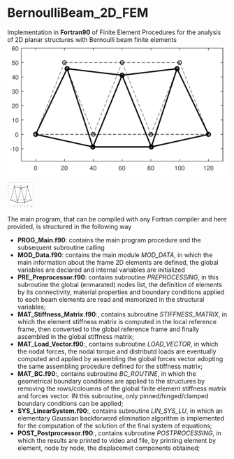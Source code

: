 # BernoulliBeam_2D_FEM
Implementation in **Fortran90** of Finite Element Procedures for the analysis of 2D planar structures with Bernoulli beam finite elements
![alt text](https://github.com/PieroChiaia/BernoulliBeam_2D_FEM/blob/main/Examples/DeformedStructure.png)

<img src="https://github.com/PieroChiaia/BernoulliBeam_2D_FEM/blob/main/Examples/DeformedStructure.png" width="60" height="60">

The main program, that can be compiled with any Fortran compiler and here provided, is structured in the following way
- **PROG_Main.f90**: contains the main program procedure and the subsequent subroutine calling
- **MOD_Data.f90**: contains the main module _MOD_DATA_, in which the main information about the frame 2D elements are defined, the global variables are declared and internal variables are initialized
- **PRE_Preprocessor.f90**: contains subroutine _PREPROCESSING_, in this subroutine the global (enmarated) nodes list, the definition of elements by its connectivity, material properties and boundary conditions applied to each beam elements are read and memorized in the structural variables;
- **MAT_Stiffness_Matrix.f90**:, contains subroutine _STIFFNESS_MATRIX_, in which the element stiffness matrix is computed in the local reference frame, then converted to the global reference frame and finally assembled in the global stiffness matrix;
- **MAT_Load_Vector.f90**:, contains subroutine _LOAD_VECTOR_, in which the nodal forces, the nodal torque and distributd loads are eventually computed and applied by assembling the global forces vector adopting the same assembling procedure defined for the stiffness matrix;
- **MAT_BC.f90**:, contains subroutine _BC_ROUTINE_, in which the geometrical boundary conditions are applied to the structures by removing the rows/coloumns of the global finite element stiffness matrix and forces vector. IN this subroutine, only pinned/hinged/clamped boundary conditions can be applied;
- **SYS_LinearSystem.f90**:, contains subroutine _LIN_SYS_LU_, in which an elementary Gaussian backforword elimination algorithm is implemented for the computation of the solution of the final system of equations;
- **POST_Postprocessor.f90**:, contains subroutine _POSTPROCESSING_, in which the results are printed to video and file, by printing element by element, node by node, the displacemet components obtained;
